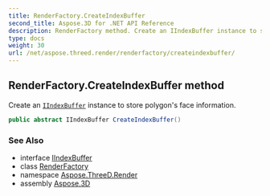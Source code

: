 ```yaml
---
title: RenderFactory.CreateIndexBuffer
second_title: Aspose.3D for .NET API Reference
description: RenderFactory method. Create an IIndexBuffer instance to store polygons face information
type: docs
weight: 30
url: /net/aspose.threed.render/renderfactory/createindexbuffer/
---
```

## RenderFactory.CreateIndexBuffer method

Create an [`IIndexBuffer`](../../iindexbuffer/) instance to store polygon's face information.

```csharp
public abstract IIndexBuffer CreateIndexBuffer()
```

### See Also

* interface [IIndexBuffer](../../iindexbuffer/)
* class [RenderFactory](../)
* namespace [Aspose.ThreeD.Render](../../renderfactory/)
* assembly [Aspose.3D](../../../)


